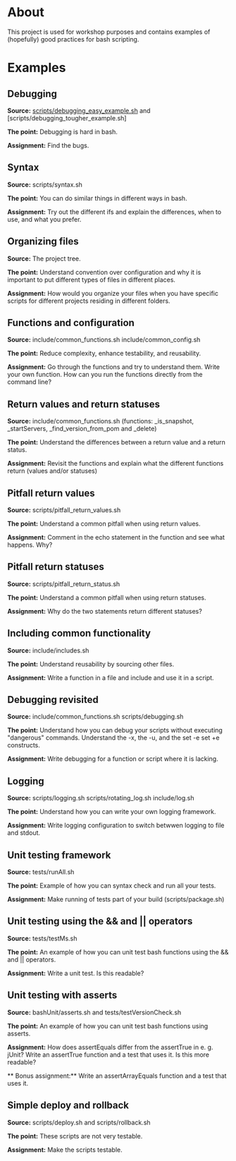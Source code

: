 # About

This project is used for workshop purposes and contains examples of (hopefully) good practices for bash scripting.

# Examples

## Debugging

**Source:** [scripts/debugging\_easy\_example.sh](scripts/debugging\_easy\_example.sh) and [scripts/debugging\_tougher\_example.sh] 

**The point:** Debugging is hard in bash.

**Assignment:** Find the bugs.

## Syntax

**Source:** scripts/syntax.sh

**The point:** You can do similar things in different ways in bash.

**Assignment:** Try out the different ifs and explain the differences, when to use, and what you prefer.

## Organizing files

**Source:** The project tree.

**The point:** Understand convention over configuration and why it is important to put different types of files in different places.

**Assignment:** How would you organize your files when you have specific scripts for different projects residing in different folders.

## Functions and configuration

**Source:** include/common\_functions.sh include/common\_config.sh

**The point:** Reduce complexity, enhance testability, and reusability.

**Assignment:** Go through the functions and try to understand them. Write your own function. How can you run the functions directly from the command line?

## Return values and return statuses

**Source:** include/common\_functions.sh (functions: \_is\_snapshot, \_startServers, \_find\_version\_from\_pom and \_delete)

**The point:** Understand the differences between a return value and a return status.

**Assignment:** Revisit the functions and explain what the different functions return (values and/or statuses)

## Pitfall return values

**Source:** scripts/pitfall\_return\_values.sh

**The point:** Understand a common pitfall when using return values.

**Assignment:** Comment in the echo statement in the function and see what happens. Why?

## Pitfall return statuses
**Source:** scripts/pitfall\_return\_status.sh

**The point:** Understand a common pitfall when using return statuses.

**Assignment:** Why do the two statements return different statuses?

## Including common functionality

**Source:** include/includes.sh

**The point:** Understand reusability by sourcing other files.

**Assignment:** Write a function in a file and include and use it in a script.

## Debugging revisited

**Source:** include/common\_functions.sh scripts/debugging.sh

**The point:** Understand how you can debug your scripts without executing "dangerous" commands. Understand the -x, the -u, and the set -e set +e constructs.

**Assignment:** Write debugging for a function or script where it is lacking.

## Logging

**Source:** scripts/logging.sh scripts/rotating\_log.sh include/log.sh

**The point:** Understand how you can write your own logging framework.

**Assignment:** Write logging configuration to switch betwwen logging to file and stdout.

## Unit testing framework

**Source:** tests/runAll.sh

**The point:** Example of how you can syntax check and run all your tests.

**Assignment:** Make running of tests part of your build (scripts/package.sh)

## Unit testing using the && and || operators

**Source:** tests/testMs.sh

**The point:** An example of how you can unit test bash functions using the && and || operators.

**Assignment:** Write a unit test. Is this readable?

## Unit testing with asserts

**Source:** bashUnit/asserts.sh and tests/testVersionCheck.sh

**The point:** An example of how you can unit test bash functions using asserts.

**Assignment:** How does assertEquals differ from the assertTrue in e. g. jUnit? Write an assertTrue function and a test that uses it. Is this more readable?

** Bonus assignment:** Write an assertArrayEquals function and a test that uses it.

## Simple deploy and rollback

**Source:** scripts/deploy.sh and scripts/rollback.sh

**The point:** These scripts are not very testable.

**Assignment:** Make the scripts testable.

